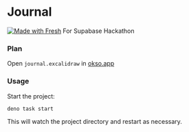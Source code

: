 # Journal

[![Made with Fresh](https://fresh.deno.dev/fresh-badge-dark.svg)](https://fresh.deno.dev)
For Supabase Hackathon

### Plan

Open `journal.excalidraw` in [okso.app](https://okso.app)

### Usage

Start the project:

```
deno task start
```

This will watch the project directory and restart as necessary.
